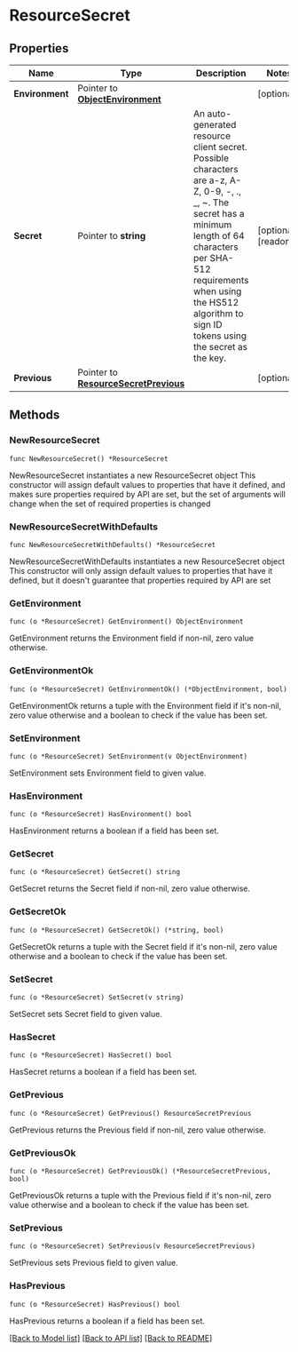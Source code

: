 # ResourceSecret

## Properties

Name | Type | Description | Notes
------------ | ------------- | ------------- | -------------
**Environment** | Pointer to [**ObjectEnvironment**](ObjectEnvironment.md) |  | [optional] 
**Secret** | Pointer to **string** | An auto-generated resource client secret. Possible characters are a-z, A-Z, 0-9, -, ., _, ~. The secret has a minimum length of 64 characters per SHA-512 requirements when using the HS512 algorithm to sign ID tokens using the secret as the key. | [optional] [readonly] 
**Previous** | Pointer to [**ResourceSecretPrevious**](ResourceSecretPrevious.md) |  | [optional] 

## Methods

### NewResourceSecret

`func NewResourceSecret() *ResourceSecret`

NewResourceSecret instantiates a new ResourceSecret object
This constructor will assign default values to properties that have it defined,
and makes sure properties required by API are set, but the set of arguments
will change when the set of required properties is changed

### NewResourceSecretWithDefaults

`func NewResourceSecretWithDefaults() *ResourceSecret`

NewResourceSecretWithDefaults instantiates a new ResourceSecret object
This constructor will only assign default values to properties that have it defined,
but it doesn't guarantee that properties required by API are set

### GetEnvironment

`func (o *ResourceSecret) GetEnvironment() ObjectEnvironment`

GetEnvironment returns the Environment field if non-nil, zero value otherwise.

### GetEnvironmentOk

`func (o *ResourceSecret) GetEnvironmentOk() (*ObjectEnvironment, bool)`

GetEnvironmentOk returns a tuple with the Environment field if it's non-nil, zero value otherwise
and a boolean to check if the value has been set.

### SetEnvironment

`func (o *ResourceSecret) SetEnvironment(v ObjectEnvironment)`

SetEnvironment sets Environment field to given value.

### HasEnvironment

`func (o *ResourceSecret) HasEnvironment() bool`

HasEnvironment returns a boolean if a field has been set.

### GetSecret

`func (o *ResourceSecret) GetSecret() string`

GetSecret returns the Secret field if non-nil, zero value otherwise.

### GetSecretOk

`func (o *ResourceSecret) GetSecretOk() (*string, bool)`

GetSecretOk returns a tuple with the Secret field if it's non-nil, zero value otherwise
and a boolean to check if the value has been set.

### SetSecret

`func (o *ResourceSecret) SetSecret(v string)`

SetSecret sets Secret field to given value.

### HasSecret

`func (o *ResourceSecret) HasSecret() bool`

HasSecret returns a boolean if a field has been set.

### GetPrevious

`func (o *ResourceSecret) GetPrevious() ResourceSecretPrevious`

GetPrevious returns the Previous field if non-nil, zero value otherwise.

### GetPreviousOk

`func (o *ResourceSecret) GetPreviousOk() (*ResourceSecretPrevious, bool)`

GetPreviousOk returns a tuple with the Previous field if it's non-nil, zero value otherwise
and a boolean to check if the value has been set.

### SetPrevious

`func (o *ResourceSecret) SetPrevious(v ResourceSecretPrevious)`

SetPrevious sets Previous field to given value.

### HasPrevious

`func (o *ResourceSecret) HasPrevious() bool`

HasPrevious returns a boolean if a field has been set.


[[Back to Model list]](../README.md#documentation-for-models) [[Back to API list]](../README.md#documentation-for-api-endpoints) [[Back to README]](../README.md)



